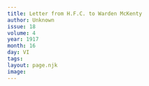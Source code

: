 ```yaml
---
title: Letter from H.F.C. to Warden McKenty
author: Unknown
issue: 18
volume: 4
year: 1917
month: 16
day: VI
tags:
layout: page.njk
image:
---
```

